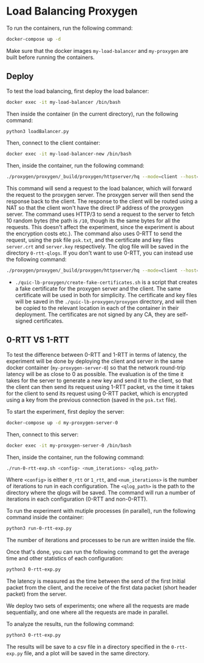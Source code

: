 # Load Balancing Proxygen

To run the containers, run the following command:
```bash
docker-compose up -d
```

Make sure that the docker images `my-load-balancer` and `my-proxygen` are built before running the containers.
<!-- TODO: add explanation about the builkd of the docker images. -->

## Deploy
To test the load balancing, first deploy the load balancer:
```bash
docker exec -it my-load-balancer /bin/bash
```

Then inside the container (in the current directory), run the following command:
```bash
python3 loadBalancer.py
```

Then, connect to the client container:
```bash
docker exec -it my-load-balancer-new /bin/bash
```

Then, inside the container, run the following command:
```bash
./proxygen/proxygen/_build/proxygen/httpserver/hq --mode=client --host=172.18.1.2 --port=8888 --path=/10 --qlogger_path=./proxygen/0-rtt-qlogs/ --sequential=true --protocol=h3 --cert=/etc/ssl/certs/server.crt --key=/etc/ssl/private/server.key --early_data=true --psk_file=./psk.txt
```

This command will send a request to the load balancer, which will forward the request to the proxygen server. The proxygen server will then send the response back to the client.
The response to the client will be routed using a NAT so that the client won't have the direct IP address of the proxygen server.
The command uses HTTP/3 to send a request to the server to fetch 10 random bytes (the path is `/10`, 
though its the same bytes for all the requests. This doesn't affect the experiment, since
the experiment is about the encryption costs etc.). The command also uses 0-RTT to send the request, 
using the psk file `psk.txt`, and the certificate and key files `server.crt` and `server.key` respectively. 
The qlog file will be saved in the directory `0-rtt-qlogs`. If you don't want 
to use 0-RTT, you can instead use the following command:
```bash
./proxygen/proxygen/_build/proxygen/httpserver/hq --mode=client --host=172.18.1.2 --port=8888 --path=/10 --qlogger_path=./proxygen/1-rtt-qlogs/ --sequential=true --protocol=h3 --cert=/etc/ssl/certs/server.crt --key=/etc/ssl/private/server.key
```

- `./quic-lb-proxygen/create-fake-certificates.sh` is a script that creates a fake certificate for the proxygen server and the client. The same 
certificate will be used in both for simplicity. The certificate and key files will be saved in the `./quic-lb-proxygen/proxygen` directory,
and will then be copied to the relevant location in each of the container in their deployment. The certificates are not
signed by any CA, they are self-signed certificates.

## 0-RTT VS 1-RTT
To test the difference between 0-RTT and 1-RTT in terms of latency, the experiment will be done by deploying the 
client and server in the same docker container (`my-proxygen-server-0`) so that the network round-trip latency will be
as close to 0 as possible.
The evaluation is of the time it takes for the server to generate a new key and send it to the client, so that the client
can then send its request using 1-RTT packet, vs the time it takes for the client to send its request using 0-RTT packet,
which is encrypted using a key from the previous connection (saved in the `psk.txt` file).

To start the experiment, first deploy the server:
```bash
docker-compose up -d my-proxygen-server-0
```

Then, connect to this server:
```bash
docker exec -it my-proxygen-server-0 /bin/bash
```

Then, inside the container, run the following command:
```bash
./run-0-rtt-exp.sh <config> <num_iterations> <qlog_path>
```
Where `<config>` is either `0_rtt` or `1_rtt`, and `<num_iterations>` is the number of iterations to run in each configuration.
The `<qlog_path>` is the path to the directory where the qlogs will be saved.
The command will run a number of iterations in each configuration (0-RTT and non-0-RTT).

To run the experiment with mutiple processes (in parallel), run the following command inside the container:
```bash
python3 run-0-rtt-exp.py
```
The number of iterations and processes to be run are written inside the file.

Once that's done, you can run the following command to get the average time and other statistics of each configuration:
```bash
python3 0-rtt-exp.py
```

The latency is measured as the time between the send of the first Initial packet from the client, and the receive of the first data packet 
(short header packet) from the server.

We deploy two sets of experiments; one where all the requests are made sequentially, and one where all the requests are made in parallel.

To analyze the results, run the following command:
```bash
python3 0-rtt-exp.py
```
The results will be save to a csv file in a directory specified in the `0-rtt-exp.py` file,
and a plot will be saved in the same directory.

